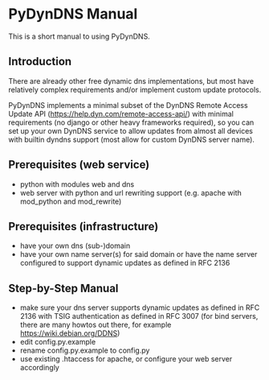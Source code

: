 PyDynDNS Manual
===============

This is a short manual to using PyDynDNS.

Introduction
------------
There are already other free dynamic dns implementations, but most have
relatively complex requirements and/or implement custom update protocols.

PyDynDNS implements a minimal subset of the DynDNS Remote Access Update API
(https://help.dyn.com/remote-access-api/) with minimal requirements (no 
django or other heavy frameworks required), so you can set up your own 
DynDNS service to allow updates from almost all devices with builtin dyndns
support (most allow for custom DynDNS server name).

Prerequisites (web service)
---------------------------
* python with modules web and dns
* web server with python and url rewriting support (e.g. apache with 
mod_python and mod_rewrite)

Prerequisites (infrastructure)
------------------------------
* have your own dns (sub-)domain
* have your own name server(s) for said domain or have the name server
configured to support dynamic updates as defined in RFC 2136


Step-by-Step Manual
-------------------
* make sure your dns server supports dynamic updates as defined in RFC 2136
with TSIG authentication as defined in RFC 3007 (for bind servers, there are
many howtos out there, for example https://wiki.debian.org/DDNS)
* edit config.py.example 
* rename config.py.example to config.py
* use existing .htaccess for apache, or configure your web server accordingly

